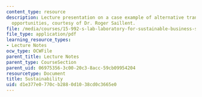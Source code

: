 ```yaml
---
content_type: resource
description: Lecture presentation on a case example of alternative transportation
  opportunities, courtesy of Dr. Roger Saillent.
file: /media/courses/15-992-s-lab-laboratory-for-sustainable-business-spring-2008/d1e377e0770cb2880d1038cd0c3665e0_lec_13.pdf
file_type: application/pdf
learning_resource_types:
- Lecture Notes
ocw_type: OCWFile
parent_title: Lecture Notes
parent_type: CourseSection
parent_uid: 06975356-3c00-20c3-8acc-59cb09954204
resourcetype: Document
title: Sustainability
uid: d1e377e0-770c-b288-0d10-38cd0c3665e0
---
```

